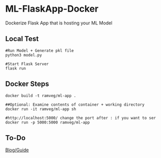 # ML-FlaskApp-Docker
Dockerize Flask App that is hosting your ML Model

## Local Test
```
#Run Model + Generate pkl file
python3 model.py

#Start Flask Server
flask run
```

## Docker Steps
```
docker build -t ramveg/ml-app .

##Optional: Examine contents of container + working directory
docker run -it ramveg/ml-app sh

#http://localhost:5000/ change the port after : if you want to ser
docker run -p 5000:5000 ramveg/ml-app
```

## To-Do

[Blog/Guide](https://ram-vegiraju.medium.com/dockerizing-flask-ml-applications-3577b216dac0)
